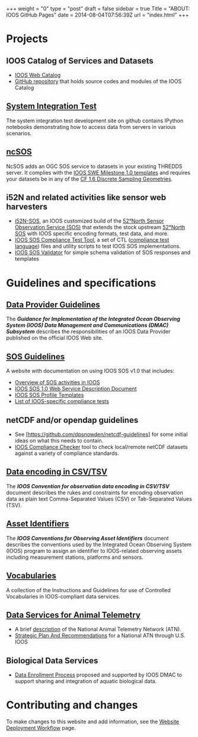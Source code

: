 +++
weight = "0"
type = "post"
draft = false
sidebar = true
Title = "ABOUT: IOOS GitHub Pages"
date = 2014-08-04T07:56:39Z
url = "index.html"
+++


# Projects
<a name="System Integration Test"></a>

## IOOS Catalog of Services and Datasets

* [IOOS Web Catalog](http://catalog.ioos.us)
* [GitHub repository](https://github.com/ioos/) that holds source codes and modules of the IOOS Catalog

## [System Integration Test](https://github.com/ioos/system-test)

The system integration test development site on github contains IPython notebooks demonstrating how to access data from servers in various scenarios. 

## [ncSOS](https://github.com/asascience-open/ncSOS)

NcSOS adds an OGC SOS service to datasets in your existing THREDDS server. It complies with the [IOOS SWE Milestone 1.0 templates](https://github.com/ioos/sos-guidelines/tree/master/template/milestone1.0) and requires your datasets be in any of the [CF 1.6 Discrete Sampling Geometries](http://cfconventions.org/Data/cf-conventions/cf-conventions-1.6/build/cf-conventions.html#discrete-sampling-geometries).

## i52N and related activities like sensor web harvesters

*  [i52N-SOS](http://ioos.github.io/i52n-sos/), an IOOS customized build of the [52°North Sensor Observation Service (SOS)](http://52north.org/sos) that extends the stock upstream [52°North SOS](https://github.com/52North/SOS) with IOOS specific encoding formats, test data, and more.
* [IOOS SOS Compliance Test Tool](https://github.com/ioos/ioos-sos-compliance-tests), a set of CTL ([compliance test language](http://portal.opengeospatial.org/files/?artifact_id=33085)) files and utility scripts to test IOOS SOS implementations.
* [IOOS SOS Validator](https://github.com/ioos/ioos-sos-validator) for simple schema validation of SOS responses and templates 

# Guidelines and specifications

## [Data Provider Guidelines](http://www.ioos.noaa.gov/data/contribute_data.html)

The _**Guidance for Implementation of the Integrated Ocean Observing System (IOOS) Data Management and Communications (DMAC) Subsystem**_ describes the responsibilities of an IOOS Data Provider published on the official IOOS Web site.


## [SOS Guidelines](http://ioos.github.io/sos-guidelines)

A website with documentation on using IOOS SOS v1.0 that includes:    

* [Overview of SOS activities in IOOS](http://ioos.github.io/sos-guidelines/about/)  
* [IOOS SOS 1.0 Web Service Description Document](http://ioos.github.io/sos-guidelines/doc/wsdd/sos_wsdd_github_notoc/)   
* [IOOS SOS Profile Templates](http://ioos.github.io/sos-guidelines/template/)  
* [List of IOOS-specific compliance tests](http://ioos.github.io/sos-guidelines/doc/testing/sos_test_list_github_notoc_summary/)   

## netCDF and/or opendap guidelines
* See [https://github.com/dpsnowden/netcdf-guidelines] for some initial ideas on what this needs to contain.
* [IOOS Compliance Checker](https://github.com/ioos/compliance-checker) tool to check local/remote netCDF datasets against a variety of compliance standards. 

## [Data encoding in CSV/TSV](http://ioos.github.io/ioos-csv-tsv/)

The _**IOOS Convention for observation data encoding in CSV/TSV**_ document describes the rukes and constraints for encoding observation data as plain text Comma-Separated Values (CSV) or Tab-Separated Values (TSV).

## [Asset Identifiers](http://ioos.github.io/conventions-for-observing-asset-identifiers/)

The _**IOOS Conventions for Observing Asset Identifiers**_ document describes the conventions used by the Integrated Ocean Observing System (IOOS) program to assign an identifier to IOOS-related observing assets including measurement stations, platforms and sensors.

## [Vocabularies](https://ioos.github.io/vocabularies)

A collection of the Instructions and Guidelines for use of Controlled Vocabularies in IOOS-compliant data services.

## [Data Services for Animal Telemetry](http://ioos.github.io/animal-telemetry/)
 
* A brief [description](http://ioos.github.io/animal-telemetry/about/) of the National Animal Telemetry Network (ATN). 
* [Strategic Plan And Recommendations](http://ioos.github.io/animal-telemetry/animal-telemetry-plan/) for a National ATN through U.S. IOOS

## Biological Data Services 

* [Data Enrollment Process](http://ioos.github.io/biological-data-services/) proposed and supported by IOOS DMAC to support sharing and integration of aquatic biological data.

# Contributing and changes

To make changes to this website and add information, see the [Website Deployment Workflow](website_deployment_workflow_updated) page. 

